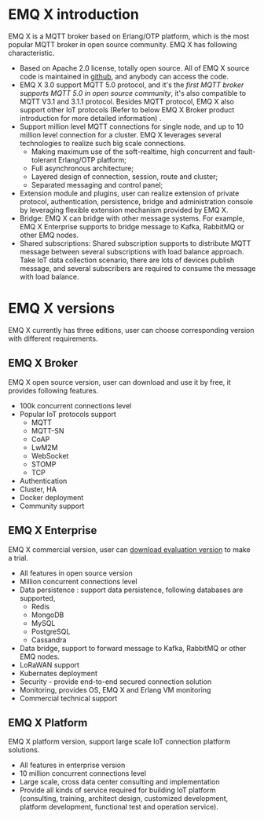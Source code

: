 # EMQ X introduction

EMQ X is a MQTT broker based on Erlang/OTP platform, which is the most popular MQTT broker in open source community. EMQ X has following characteristic. 

- Based on Apache 2.0 license, totally open source. All of EMQ X source code is maintained in [github](https://github.com/emqx/emqx), and anybody can access the code. 
- EMQ X 3.0 support MQTT 5.0 protocol, and it's the *first MQTT broker supports MQTT 5.0  in open source community*, it's also compatible to MQTT V3.1 and 3.1.1 protocol. Besides MQTT protocol, EMQ X also support other IoT protocols (Refer to below EMQ X Broker product introduction for more detailed information) .
- Support million level MQTT connections for single node, and up to 10 million level connection for a cluster. EMQ X leverages several technologies to realize such big scale connections. 
  - Making maximum use of the soft-realtime, high concurrent and fault-tolerant Erlang/OTP platform;
  - Full asynchronous architecture;
  - Layered design of connection, session, route and cluster;
  - Separated messaging and control panel;
- Extension  module and plugins, user can realize extension of private protocol, authentication, persistence, bridge and administration console by leveraging flexible extension mechanism provided by EMQ X. 
- Bridge: EMQ X can bridge with other message systems. For example, EMQ X Enterprise supports to bridge message to Kafka, RabbitMQ or other EMQ nodes. 
- Shared subscriptions: Shared subscription supports to distribute MQTT message between several subscriptions with load balance approach. Take IoT data collection scenario, there are lots of devices publish message, and several subscribers are required to consume the message with load balance. 

# EMQ X versions

EMQ X currently has three editions, user can choose corresponding version with different requirements.

## EMQ X Broker

EMQ X open source version, user can download and use it by free, it provides following features. 

- 100k concurrent connections level
- Popular IoT protocols support
  - MQTT
  - MQTT-SN
  - CoAP
  - LwM2M
  - WebSocket
  - STOMP
  - TCP
- Authentication
- Cluster, HA
- Docker deployment
- Community support

## EMQ X Enterprise

EMQ X commercial version, user can [download evaluation version](https://www.emqx.io/downloads/emq/enterprise?osType=Linux) to make a trial. 

- All features in open source version
- Million concurrent connections level
- Data persistence : support data persistence, following databases are supported,
  - Redis
  - MongoDB
  - MySQL
  - PostgreSQL
  - Cassandra
- Data bridge, support to forward message to Kafka, RabbitMQ or other EMQ nodes.
- LoRaWAN support
- Kubernates deployment
- Security - provide end-to-end secured connection solution
- Monitoring, provides OS, EMQ X and Erlang VM monitoring
- Commercial technical support

## EMQ X Platform

EMQ X platform version, support large scale IoT connection platform solutions. 

- All features in enterprise version
- 10 million concurrent connections level
- Large scale, cross data center consulting and implementation
- Provide all kinds of service required for building IoT platform (consulting, training, architect design, customized development, platform development, functional test and operation service).
